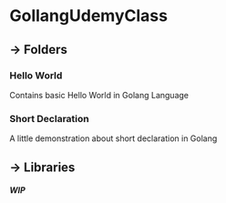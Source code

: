 # GollangUdemyClass

## -> Folders

### Hello World
Contains basic Hello World in Golang Language

### Short Declaration
A little demonstration about short declaration in Golang

## -> Libraries

##### WIP
